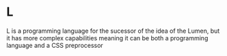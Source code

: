 # L
L is a programming language for the sucessor of the idea of the Lumen, but it has more complex capabilities meaning it can be both a programming language and a CSS preprocessor

